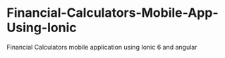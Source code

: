 # Financial-Calculators-Mobile-App-Using-Ionic
Financial Calculators mobile application using Ionic 6 and angular
